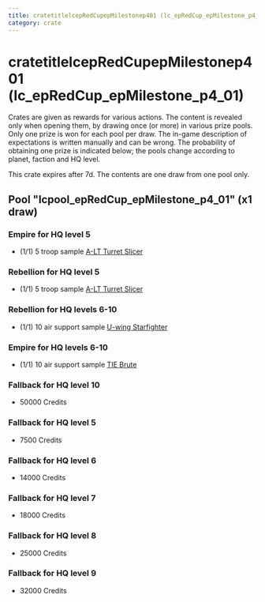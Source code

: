 ```yaml
---
title: cratetitlelcepRedCupepMilestonep401 (lc_epRedCup_epMilestone_p4_01)
category: crate
---
```


# cratetitlelcepRedCupepMilestonep401 (lc_epRedCup_epMilestone_p4_01)

Crates are given as rewards for various actions. The content is revealed only when opening them, by drawing once (or more) in various prize pools. Only one prize is won for each pool per draw. The in-game description of expectations is written manually and can be wrong. The probability of obtaining one prize is indicated below; the pools change according to planet, faction and HQ level.

This crate expires after 7d. The contents are one draw from one pool only.

## Pool "lcpool_epRedCup_epMilestone_p4_01" (x1 draw)

### Empire for HQ level 5

  * (1/1) 5 troop sample [A-LT Turret Slicer](EmpireP006Droid)

### Rebellion for HQ level 5

  * (1/1) 5 troop sample [A-LT Turret Slicer](RebelP006Droid)

### Rebellion for HQ levels 6-10

  * (1/1) 10 air support sample [U-wing Starfighter](UWingSample)

### Empire for HQ levels 6-10

  * (1/1) 10 air support sample [TIE Brute](BubbaTieSample)

### Fallback for HQ level 10

  * 50000 Credits

### Fallback for HQ level 5

  * 7500 Credits

### Fallback for HQ level 6

  * 14000 Credits

### Fallback for HQ level 7

  * 18000 Credits

### Fallback for HQ level 8

  * 25000 Credits

### Fallback for HQ level 9

  * 32000 Credits